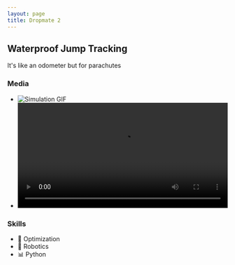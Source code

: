 ```yaml
---
layout: page
title: Dropmate 2
---
```


## Waterproof Jump Tracking 

It's like an odometer but for parachutes 

### Media
- ![Simulation GIF](/assets/images/proj1-sim.gif)
- <video width="100%" controls>
  <source src="/assets/videos/proj1.mp4" type="video/mp4">
</video>

### Skills
- 🧠 Optimization
- 🤖 Robotics
- 📊 Python
